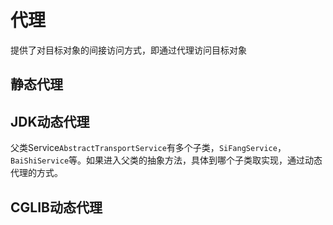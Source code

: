 # 代理
提供了对目标对象的间接访问方式，即通过代理访问目标对象

## 静态代理

## JDK动态代理
父类Service`AbstractTransportService`有多个子类，`SiFangService`，`BaiShiService`等。如果进入父类的抽象方法，具体到哪个子类取实现，通过动态代理的方式。

## CGLIB动态代理
